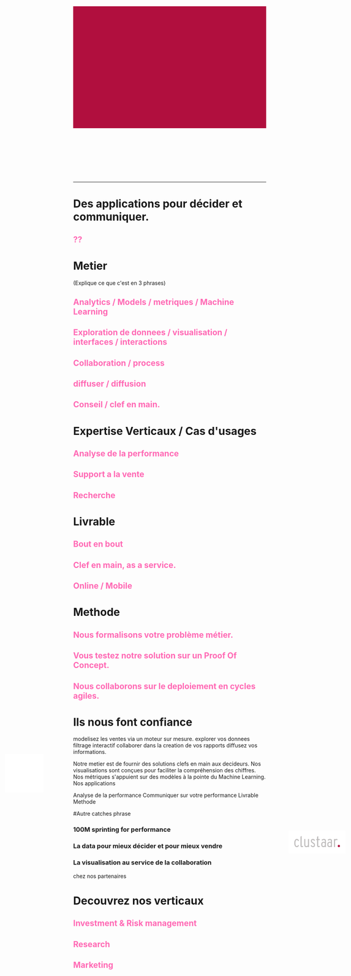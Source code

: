 <style>
	h1 small, h2{
		color: hotpink! important ;
	}
</style>
<div style="margin-bottom: 140px; background: #b10f3e">
  <img src="/extra/background.png" style="visibility:hidden"/>
  <img src="/extra/logo.png" style="position: absolute;top: 50%;left: 50px;width: 100px;" />
  <img src="/extra/logo-clustaar.png" style="position: absolute;top: 55%;right: 20px;width: 150px;" />
  <h1 style="-webkit-print-color-adjust: exact;position: absolute;top: 40%;left: 50px;color: rgba(255, 255, 255, 1);"></h1>
</div>

---

# Des applications pour décider et communiquer.
## ??


# Metier
(Explique ce que c'est en 3 phrases)
## Analytics / Models / metriques / Machine Learning
## Exploration de donnees / visualisation / interfaces / interactions
## Collaboration / process
## diffuser / diffusion 
## Conseil / clef en main.

# Expertise Verticaux / Cas d'usages
## Analyse de la performance
## Support a la vente
## Recherche

# Livrable
## Bout en bout 
## Clef en main, as a service.
## Online / Mobile

# Methode
## Nous formalisons votre problème métier.
## Vous testez notre solution sur un Proof Of Concept.
## Nous collaborons sur le deploiement en cycles agiles.


# Ils nous font confiance
modelisez les ventes via un moteur sur mesure.
explorer vos donnees filtrage interactif
collaborer dans la creation de vos rapports 
diffusez vos informations.


Notre metier est de fournir des solutions clefs en main aux decideurs. 
Nos visualisations sont conçues pour faciliter la compréhension des chiffres.
Nos métriques s'appuient sur des modèles à la pointe du Machine Learning.
Nos applications

Analyse de la performance
Communiquer sur votre performance
Livrable
Methode





#Autre catches phrase
### 100M sprinting for performance 
### La data pour mieux décider et pour mieux vendre

### La visualisation au service de la collaboration

chez nos partenaires

# Decouvrez nos verticaux
## Investment & Risk management
## Research
## Marketing


